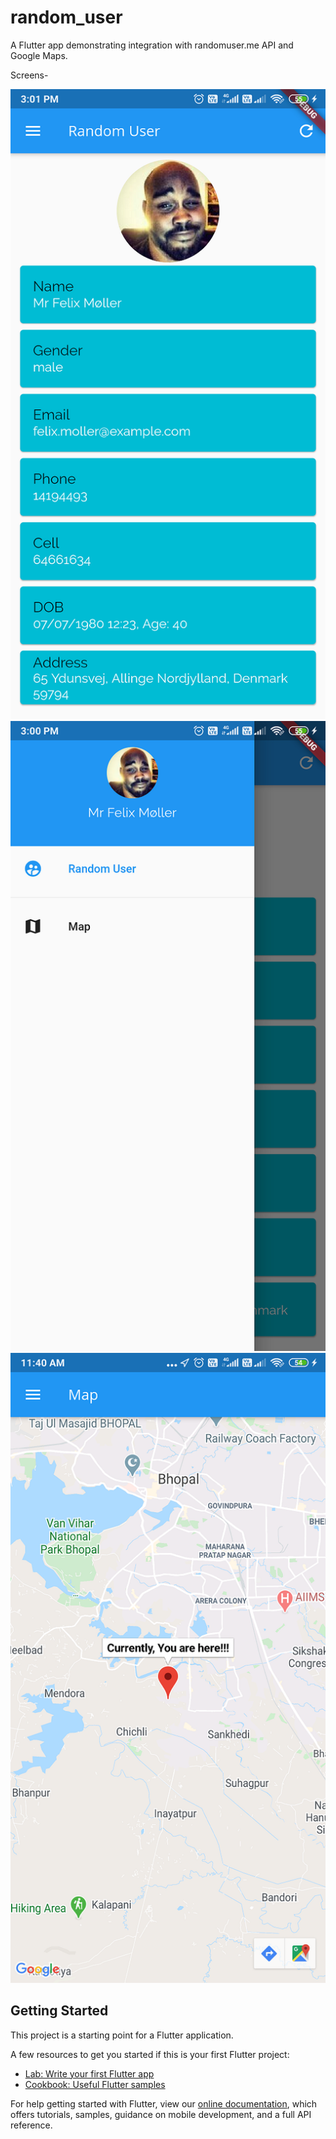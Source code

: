 # random_user

A Flutter app demonstrating integration with randomuser.me API and Google Maps.

Screens-

![Random User With Refresh](https://github.com/vikalpnagar/random_user/blob/master/screenshots/1.%20Random-User.png)
![Application Navigation Drawer](https://github.com/vikalpnagar/random_user/blob/master/screenshots/2.%20App-Drawer.png)
![Google Map With Current Location](https://github.com/vikalpnagar/random_user/blob/master/screenshots/3.%20Map-with-current-location.png)

## Getting Started

This project is a starting point for a Flutter application.

A few resources to get you started if this is your first Flutter project:

- [Lab: Write your first Flutter app](https://flutter.dev/docs/get-started/codelab)
- [Cookbook: Useful Flutter samples](https://flutter.dev/docs/cookbook)

For help getting started with Flutter, view our
[online documentation](https://flutter.dev/docs), which offers tutorials,
samples, guidance on mobile development, and a full API reference.
